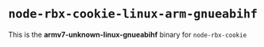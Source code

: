 # `node-rbx-cookie-linux-arm-gnueabihf`

This is the **armv7-unknown-linux-gnueabihf** binary for `node-rbx-cookie`
